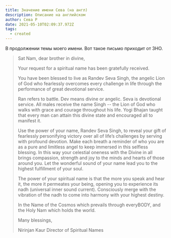 ```yaml
---
title: Значение имени Сева (на англ)
description: Описание на английском
author: Сева Р
date: 2021-05-10T02:09:37.972Z
tags:
  - created
---
```

В продолжении темы моего имени. Вот такое письмо приходит от 3НО.

> Sat Nam, dear brother in divine,
>
> Your request for a spiritual name has been gratefully received.
>
> You have been blessed to live as Randev Seva Singh, the angelic Lion of God who fearlessly overcomes every challenge in life through the performance of great devotional service.
>
> Ran refers to battle. Dev means divine or angelic. Seva is devotional service. All males receive the name Singh -- the Lion of God who walks with grace and courage throughout his life. Yogi Bhajan taught that every man can attain this divine state and encouraged all to manifest it.
>
> Use the power of your name, Randev Seva Singh, to reveal your gift of fearlessly personifying victory over all of life’s challenges by serving with profound devotion. Make each breath a reminder of who you are as a pure and limitless angel to keep immersed in this selfless blessing. In this way your celestial oneness with the Divine in all brings compassion, strength and joy to the minds and hearts of those around you. Let the wonderful sound of your name lead you to the highest fulfillment of your soul.
>
> The power of your spiritual name is that the more you speak and hear it, the more it permeates your being, opening you to experience its nadh (universal inner sound current). Consciously merge with the vibration of the nadh to come into harmony with your highest destiny.
>
> In the Name of the Cosmos which prevails through everyBODY, and the Holy Nam which holds the world. 
>
> Many blessings,
>
> Nirinjan Kaur
> Director of Spiritual Names